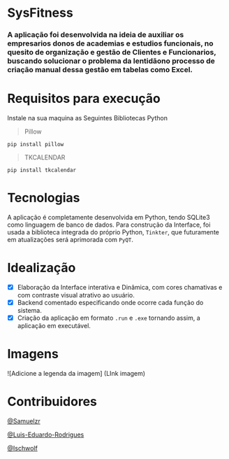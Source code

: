 #  SysFitness
### A aplicação foi desenvolvida na ideia de auxiliar os empresarios donos de academias e estudios funcionais, no quesito de organização e gestão de Clientes e Funcionarios, buscando solucionar o problema da lentidãono processo de criação manual dessa gestão em tabelas como Excel.

# Requisitos para execução
Instale na sua maquina as Seguintes Bibliotecas Python

> Pillow
```
pip install pillow
```
> TKCALENDAR

```
pip install tkcalendar
```

# Tecnologias
A aplicação é completamente desenvolvida em Python, tendo SQLite3 como linguagem de banco de dados.
Para construção da Interface, foi usada a biblioteca integrada do próprio Python, `Tinkter`, que futuramente em atualizações será aprimorada com `PyQT`.

# Idealização

- [x] Elaboração da Interface interativa e Dinâmica, com cores chamativas e com contraste visual atrativo ao usuário.
- [x] Backend comentado especificando onde ocorre cada função do sistema.
- [x] Criação da aplicação em formato `.run` e `.exe` tornando assim, a aplicação em executável.

# Imagens
![Adicione a legenda da imagem]
(LInk imagem)


# Contribuidores


<a href="https://github.com/Samuelzr">@Samuelzr</a>

<a href="https://github.com/Luis-Eduardo-Rodrigues">@Luis-Eduardo-Rodrigues</a>

<a href="https://github.com/Ischwolf">@Ischwolf</a>


